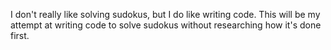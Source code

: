 I don't really like solving sudokus, but I do like writing code. This will be my attempt at writing code to solve sudokus without researching how it's done first.
